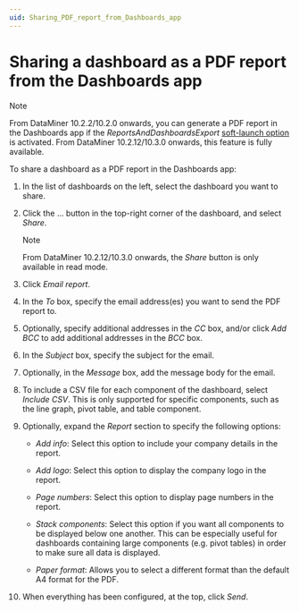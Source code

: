 ```yaml
---
uid: Sharing_PDF_report_from_Dashboards_app
---
```


# Sharing a dashboard as a PDF report from the Dashboards app

> [!NOTE]
> From DataMiner 10.2.2/10.2.0 onwards, you can generate a PDF report in the Dashboards app if the *ReportsAndDashboardsExport* [soft-launch option](xref:SoftLaunchOptions) is activated. From DataMiner 10.2.12/10.3.0 onwards, this feature is fully available.

To share a dashboard as a PDF report in the Dashboards app:

1. In the list of dashboards on the left, select the dashboard you want to share.

1. Click the ... button in the top-right corner of the dashboard, and select *Share*.

   > [!NOTE]
   > From DataMiner 10.2.12/10.3.0 onwards, the *Share* button is only available in read mode.

1. Click *Email report*.

1. In the *To* box, specify the email address(es) you want to send the PDF report to.

1. Optionally, specify additional addresses in the *CC* box, and/or click *Add BCC* to add additional addresses in the *BCC* box.

1. In the *Subject* box, specify the subject for the email.

1. Optionally, in the *Message* box, add the message body for the email.

1. To include a CSV file for each component of the dashboard, select *Include CSV*. This is only supported for specific components, such as the line graph, pivot table, and table component.

1. Optionally, expand the *Report* section to specify the following options:

   - *Add info*: Select this option to include your company details in the report.

   - *Add logo*: Select this option to display the company logo in the report.

   - *Page numbers*: Select this option to display page numbers in the report.

   - *Stack components*: Select this option if you want all components to be displayed below one another. This can be especially useful for dashboards containing large components (e.g. pivot tables) in order to make sure all data is displayed.

   - *Paper format*: Allows you to select a different format than the default A4 format for the PDF.

1. When everything has been configured, at the top, click *Send*.
